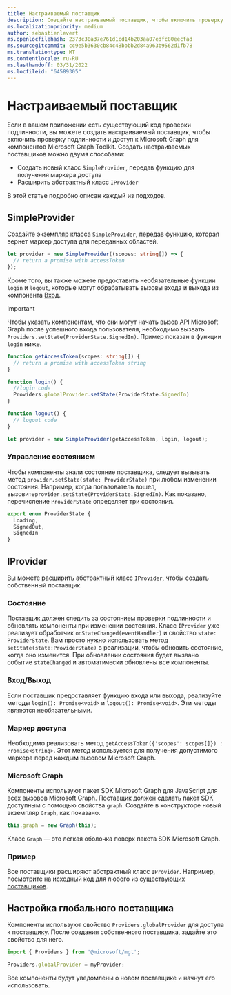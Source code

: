 ```yaml
---
title: Настраиваемый поставщик
description: Создайте настраиваемый поставщик, чтобы включить проверку подлинности и доступ к Microsoft Graph для компонентов Microsoft Graph Toolkit при наличии существующего кода проверки подлинности в вашем приложении.
ms.localizationpriority: medium
author: sebastienlevert
ms.openlocfilehash: 2373c30a37e761d1cd14b203aa07edfc80eecfad
ms.sourcegitcommit: cc9e5b3630cb84c48bbbb2d84a963b9562d1fb78
ms.translationtype: MT
ms.contentlocale: ru-RU
ms.lasthandoff: 03/31/2022
ms.locfileid: "64589305"
---
```

# <a name="custom-provider"></a>Настраиваемый поставщик

Если в вашем приложении есть существующий код проверки подлинности, вы можете создать настраиваемый поставщик, чтобы включить проверку подлинности и доступ к Microsoft Graph для компонентов Microsoft Graph Toolkit. Создать настраиваемых поставщиков можно двумя способами:

- Создать новый класс `SimpleProvider`, передав функцию для получения маркера доступа
- Расширить абстрактный класс `IProvider`

В этой статье подробно описан каждый из подходов.

## <a name="simpleprovider"></a>SimpleProvider

Создайте экземпляр класса `SimpleProvider`, передав функцию, которая вернет маркер доступа для переданных областей. 

```ts
let provider = new SimpleProvider((scopes: string[]) => {
  // return a promise with accessToken
});
```

Кроме того, вы также можете предоставить необязательные функции `login` и `logout`, которые могут обрабатывать вызовы входа и выхода из компонента [Вход](../components/login.md).

> [!IMPORTANT] 
> Чтобы указать компонентам, что они могут начать вызов API Microsoft Graph после успешного входа пользователя, необходимо вызвать `Providers.setState(ProviderState.SignedIn)`. Пример показан в функции `login` ниже.

```ts
function getAccessToken(scopes: string[]) {
  // return a promise with accessToken string
}

function login() {
  //login code
  Providers.globalProvider.setState(ProviderState.SignedIn)
}

function logout() {
  // logout code
}

let provider = new SimpleProvider(getAccessToken, login, logout);
```

### <a name="manage-state"></a>Управление состоянием

Чтобы компоненты знали состояние поставщика, следует вызывать метод `provider.setState(state: ProviderState)` при любом изменении состояния. Например, когда пользователь вошел, вызовите`provider.setState(ProviderState.SignedIn)`. Как показано, перечисление `ProviderState` определяет три состояния.

```ts
export enum ProviderState {
  Loading,
  SignedOut,
  SignedIn
}
```

## <a name="iprovider"></a>IProvider

Вы можете расширить абстрактный класс `IProvider`, чтобы создать собственный поставщик.

### <a name="state"></a>Состояние

Поставщик должен следить за состоянием проверки подлинности и обновлять компоненты при изменении состояния. Класс `IProvider` уже реализует обработчик `onStateChanged(eventHandler)` и свойство `state: ProviderState`. Вам просто нужно использовать метод `setState(state:ProviderState)` в реализации, чтобы обновить состояние, когда оно изменится. При обновлении состояния будет вызвано событие `stateChanged` и автоматически обновлены все компоненты.

### <a name="loginlogout"></a>Вход/Выход

Если поставщик предоставляет функцию входа или выхода, реализуйте методы `login(): Promise<void>` и `logout(): Promise<void>`. Эти методы являются необязательными.

### <a name="access-token"></a>Маркер доступа

Необходимо реализовать метод `getAccessToken({'scopes': scopes[]}) : Promise<string>`. Этот метод используется для получения допустимого маркера перед каждым вызовом Microsoft Graph.

### <a name="graph"></a>Microsoft Graph

Компоненты используют пакет SDK Microsoft Graph для JavaScript для всех вызовов Microsoft Graph. Поставщик должен сделать пакет SDK доступным с помощью свойства `graph`. Создайте в конструкторе новый экземпляр `Graph`, как показано.

```js
this.graph = new Graph(this);
```

Класс `Graph` — это легкая оболочка поверх пакета SDK Microsoft Graph.

### <a name="example"></a>Пример

Все поставщики расширяют абстрактный класс `IProvider`. Например, посмотрите на исходный код для любого из [существующих поставщиков](https://github.com/microsoftgraph/microsoft-graph-toolkit/tree/main/packages/providers).

## <a name="set-the-global-provider"></a>Настройка глобального поставщика

Компоненты используют свойство `Providers.globalProvider` для доступа к поставщику. После создания собственного поставщика, задайте это свойство для него.

```ts
import { Providers } from '@microsoft/mgt';

Providers.globalProvider = myProvider;
```

Все компоненты будут уведомлены о новом поставщике и начнут его использовать.
